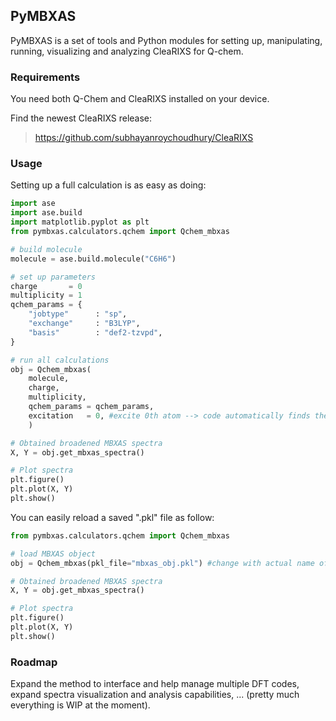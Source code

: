 ## PyMBXAS

PyMBXAS is a set of tools and Python modules for setting up, manipulating,
running, visualizing and analyzing CleaRIXS for Q-chem.

### Requirements
You need both Q-Chem and CleaRIXS installed on your device.

Find the newest CleaRIXS release:
>https://github.com/subhayanroychoudhury/CleaRIXS

### Usage
Setting up a full calculation is as easy as doing:
```python
import ase
import ase.build
import matplotlib.pyplot as plt
from pymbxas.calculators.qchem import Qchem_mbxas

# build molecule
molecule = ase.build.molecule("C6H6")

# set up parameters
charge       = 0
multiplicity = 1
qchem_params = {
    "jobtype"      : "sp",
    "exchange"     : "B3LYP",
    "basis"        : "def2-tzvpd",
}

# run all calculations
obj = Qchem_mbxas(
    molecule,
    charge,
    multiplicity,
    qchem_params = qchem_params,
    excitation   = 0, #excite 0th atom --> code automatically finds the relevant 1s orbital
    )

# Obtained broadened MBXAS spectra
X, Y = obj.get_mbxas_spectra()

# Plot spectra
plt.figure()
plt.plot(X, Y)
plt.show()

```
You can easily reload a saved ".pkl" file as follow:
```python
from pymbxas.calculators.qchem import Qchem_mbxas

# load MBXAS object
obj = Qchem_mbxas(pkl_file="mbxas_obj.pkl") #change with actual name of file

# Obtained broadened MBXAS spectra
X, Y = obj.get_mbxas_spectra()

# Plot spectra
plt.figure()
plt.plot(X, Y)
plt.show()

```

### Roadmap
Expand the method to interface and help manage multiple DFT codes, expand spectra visualization and analysis capabilities, ... (pretty much everything is WIP at the moment).